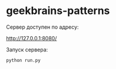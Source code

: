 # geekbrains-patterns

Сервер доступен по адресу:

http://127.0.0.1:8080/

Запуск сервера:

```commandline
python run.py
```
